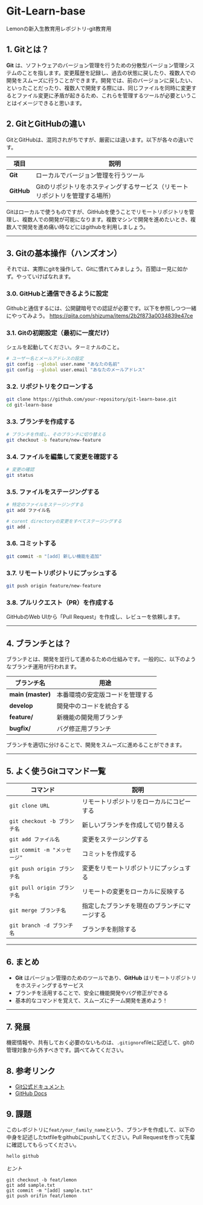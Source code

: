 # Git-Learn-base
Lemonの新入生教育用レポジトリ-git教育用

## 1. Gitとは？

**Git** は、ソフトウェアのバージョン管理を行うための分散型バージョン管理システムのことを指します。変更履歴を記録し、過去の状態に戻したり、複数人での開発をスムーズに行うことができます。開発では、前のバージョンに戻したい、といったことだったり、複数人で開発する際には、同じファイルを同時に変更するとファイル変更に矛盾が起きるため、これらを管理するツールが必要ということはイメージできると思います。

## 2. GitとGitHubの違い
GitとGitHubは、混同されがちですが、厳密には違います。以下が各々の違いです。

| 項目 | 説明 |
|------|------|
| **Git** | ローカルでバージョン管理を行うツール |
| **GitHub** | Gitのリポジトリをホスティングするサービス（リモートリポジトリを管理する場所） |

Gitはローカルで使うものですが、GitHubを使うことでリモートリポジトリを管理し、複数人での開発が可能になります。複数マシンで開発を進めたいとき、複数人で開発を進め痛い時などにはgithubを利用しましょう。

---

## 3. Gitの基本操作（ハンズオン）
それでは、実際にgitを操作して、Gitに慣れてみましょう。百聞は一見に如かず。やっていけばなれます。

### 3.0. GitHubと通信できるように設定
Githubと通信するには、公開鍵暗号での認証が必要です。以下を参照しつつ一緒にやってみよう。
https://qiita.com/shizuma/items/2b2f873a0034839e47ce


### 3.1. Gitの初期設定（最初に一度だけ）
シェルを起動してください。ターミナルのこと。

```sh
# ユーザー名とメールアドレスの設定
git config --global user.name "あなたの名前"
git config --global user.email "あなたのメールアドレス"
```

### 3.2. リポジトリをクローンする
```sh
git clone https://github.com/your-repository/git-learn-base.git
cd git-learn-base
```

### 3.3. ブランチを作成する
```sh
# ブランチを作成し、そのブランチに切り替える
git checkout -b feature/new-feature
```

### 3.4. ファイルを編集して変更を確認する
```sh
# 変更の確認
git status
```

### 3.5. ファイルをステージングする
```sh
# 特定のファイルをステージングする
git add ファイル名

# curent directoryの変更をすべてステージングする
git add .
```

### 3.6. コミットする
```sh
git commit -m "[add] 新しい機能を追加"
```

### 3.7. リモートリポジトリにプッシュする
```sh
git push origin feature/new-feature
```

### 3.8. プルリクエスト（PR）を作成する
GitHubのWeb UIから「Pull Request」を作成し、レビューを依頼します。

---

## 4. ブランチとは？

ブランチとは、開発を並行して進めるための仕組みです。一般的に、以下のようなブランチ運用が行われます。

| ブランチ名 | 用途 |
|------------|------|
| **main (master)** | 本番環境の安定版コードを管理する |
| **develop** | 開発中のコードを統合する |
| **feature/** | 新機能の開発用ブランチ |
| **bugfix/** | バグ修正用ブランチ |

ブランチを適切に分けることで、開発をスムーズに進めることができます。

---

## 5. よく使うGitコマンド一覧

| コマンド | 説明 |
|----------|------|
| `git clone URL` | リモートリポジトリをローカルにコピーする |
| `git checkout -b ブランチ名` | 新しいブランチを作成して切り替える |
| `git add ファイル名` | 変更をステージングする |
| `git commit -m "メッセージ"` | コミットを作成する |
| `git push origin ブランチ名` | 変更をリモートリポジトリにプッシュする |
| `git pull origin ブランチ名` | リモートの変更をローカルに反映する |
| `git merge ブランチ名` | 指定したブランチを現在のブランチにマージする |
| `git branch -d ブランチ名` | ブランチを削除する |

---

## 6. まとめ

- **Git** はバージョン管理のためのツールであり、**GitHub** はリモートリポジトリをホスティングするサービス
- ブランチを活用することで、安全に機能開発やバグ修正ができる
- 基本的なコマンドを覚えて、スムーズにチーム開発を進めよう！

---
## 7. 発展
機密情報や、共有しておく必要のないものは、`.gitignore`fileに記述して、gitの管理対象から外すべきです。調べてみてください。

## 8. 参考リンク
- [Git公式ドキュメント](https://git-scm.com/doc)
- [GitHub Docs](https://docs.github.com/)

## 9. 課題
このレポジトリに`feat/your_family_name`という、ブランチを作成して、以下の中身を記述したtxtfileをgithubにpushしてください。Pull Requestを作って先輩に確認してもらってください。

```txt
hello github
```

*ヒント*
```console
git checkout -b feat/lemon
git add sample.txt
git commit -m "[add] sample.txt"
git push orifin feat/lemon
```
